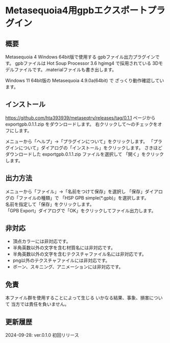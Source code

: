 # Metasequoia4用gpbエクスポートプラグイン

## 概要
 Metasequoia 4 Windows 64bit版で使用する
gpbファイル出力プラグインです。
gpbファイルは Hot Soup Processor 3.6 hgimg4 で採用されている
3Dモデルファイルです。.materialファイルも書き出します。

Windows 11 64bit版の Metasequoia 4.9.0a(64bit) で
ざっくり動作確認しています。


## インストール
https://github.com/hta393939/metaseqtry/releases/tag/0.1.1 ページから exportgpb.0.1.1.zip をダウンロードします。
右クリックして～のチェックをオフにします。

メニューから「ヘルプ」→「プラグインについて」をクリックします。
「プラグインについて」ダイアログの「インストール」をクリックします。
さきほどダウンロードした exportgpb.0.1.1.zip ファイルを選択して
「開く」をクリックします。



## 出力方法
メニューから「ファイル」→「名前をつけて保存」を選択し
「保存」ダイアログの「ファイルの種類」で
「HSP GPB simple(*.gpb)」を選択します。  
名前を指定して「保存」をクリックします。  
「GPB Export」ダイアログで「OK」をクリックしてファイル出力します。


## 非対応
- 頂点カラーには非対応です。
- 半角英数以外の文字を含む材質名には非対応です。
- 半角英数以外の文字を含むテクスチャファイル名には非対応です。
- png以外のテクスチャファイルには非対応です。
- ボーン、スキニング、アニメーションには非対応です。


## 免責
 本ファイル群を使用することによって生じる
いかなる結果、事象、損害について
当方では責任を負いません。


## 更新履歴

2024-09-28: ver.0.1.0 初回リリース

